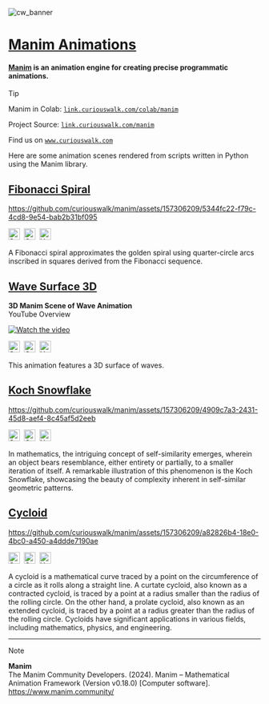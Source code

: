 ![cw_banner](https://github.com/curiouswalk/manim/assets/157306209/fb55d9f6-ab1a-41c4-b565-ccad0521c429)

# [Manim Animations](source)

#### [Manim](https://www.manim.community/) is an animation engine for creating precise programmatic animations.

> [!TIP]
> Manim in Colab: [`link.curiouswalk.com/colab/manim`](https://link.curiouswalk.com/colab/manim)
> 
> Project Source: [`link.curiouswalk.com/manim`](https://link.curiouswalk.com/manim)
> 
> Find us on [`www.curiouswalk.com`](https://www.curiouswalk.com)

Here are some animation scenes rendered from scripts written in Python using the Manim library.

## [Fibonacci Spiral](source/fibonacci_spiral)

https://github.com/curiouswalk/manim/assets/157306209/5344fc22-f79c-4cd8-9e54-bab2b31bf095

<p><a href="https://github.com/curiouswalk/manim/tree/main/source/fibonacci_spiral">
            <img src="https://img.shields.io/badge/Source-link?style=plastic&logo=github&logoColor=white&labelColor=grey&color=green" height="23"
            alt="Source"></a>&nbsp;
<a href="https://colab.research.google.com/github/curiouswalk/manim/blob/main/source/fibonacci_spiral/fibonacci_spiral.ipynb">
            <img src="https://img.shields.io/badge/Colab-Colab?style=plastic&logo=googlecolab&labelColor=grey&color=blue" height="23"
            alt="Colab"></a>&nbsp;
<a href="https://youtu.be/G9noslOdvMQ">
            <img src="https://img.shields.io/badge/YouTube-link?style=plastic&logo=youtube&logoColor=red&labelColor=grey&color=red" height="23"
            alt="YouTube"></a>&nbsp;</p>

A Fibonacci spiral approximates the golden spiral using quarter-circle arcs inscribed in squares derived from the Fibonacci sequence.

## [Wave Surface 3D](source/wave_surface_3d)

**3D Manim Scene of Wave Animation**<br>
YouTube Overview

[![Watch the video](https://img.youtube.com/vi/x7mstFh2R3s/maxresdefault.jpg)](https://youtu.be/x7mstFh2R3s)

<p><a href="https://github.com/curiouswalk/manim/tree/main/source/wave_surface_3d">
            <img src="https://img.shields.io/badge/Source-link?style=plastic&logo=github&logoColor=white&labelColor=grey&color=green" height="23"
            alt="Source"></a>&nbsp;
<a href="https://colab.research.google.com/github/curiouswalk/manim/blob/main/source/wave_surface_3d/wave_surface_3d.ipynb">
            <img src="https://img.shields.io/badge/Colab-Colab?style=plastic&logo=googlecolab&labelColor=grey&color=blue" height="23"
            alt="Colab"></a>&nbsp;
<a href="https://youtu.be/x7mstFh2R3s">
            <img src="https://img.shields.io/badge/YouTube-link?style=plastic&logo=youtube&logoColor=red&labelColor=grey&color=red" height="23"
            alt="YouTube"></a>&nbsp;</p>

This animation features a 3D surface of waves.

## [Koch Snowflake](source/koch_snowflake)

https://github.com/curiouswalk/manim/assets/157306209/4909c7a3-2431-45d8-aef4-8c45af5d2eeb

<p><a href="https://github.com/curiouswalk/manim/tree/main/source/koch_snowflake">
            <img src="https://img.shields.io/badge/Source-link?style=plastic&logo=github&logoColor=white&labelColor=grey&color=green" height="23"
            alt="Source"></a>&nbsp;
<a href="https://colab.research.google.com/github/curiouswalk/manim/blob/main/source/koch_snowflake/koch_snowflake.ipynb">
            <img src="https://img.shields.io/badge/Colab-Colab?style=plastic&logo=googlecolab&labelColor=grey&color=blue" height="23"
            alt="Colab"></a>&nbsp;
<a href="https://youtu.be/LD-S-7ZHgmI">
            <img src="https://img.shields.io/badge/YouTube-link?style=plastic&logo=youtube&logoColor=red&labelColor=grey&color=red" height="23"
            alt="YouTube"></a>&nbsp;</p>

In mathematics, the intriguing concept of self-similarity emerges, wherein an object bears resemblance, either entirety or partially, to a smaller iteration of itself. A remarkable illustration of this phenomenon is the Koch Snowflake, showcasing the beauty of complexity inherent in self-similar geometric patterns.

## [Cycloid](source/cycloid)

https://github.com/curiouswalk/manim/assets/157306209/a82826b4-18e0-4bc0-a450-a4ddde7190ae

<p><a href="https://github.com/curiouswalk/manim/tree/main/source/cycloid">
            <img src="https://img.shields.io/badge/Source-link?style=plastic&logo=github&logoColor=white&labelColor=grey&color=green" height="23"
            alt="Source"></a>&nbsp;
<a href="https://colab.research.google.com/github/curiouswalk/manim/blob/main/source/cycloid/cycloid.ipynb">
            <img src="https://img.shields.io/badge/Colab-Colab?style=plastic&logo=googlecolab&labelColor=grey&color=blue" height="23"
            alt="Colab"></a>&nbsp;
<a href="https://youtu.be/-H7CzIGcQk4">
            <img src="https://img.shields.io/badge/YouTube-link?style=plastic&logo=youtube&logoColor=red&labelColor=grey&color=red" height="23"
            alt="YouTube"></a>&nbsp;</p>

A cycloid is a mathematical curve traced by a point on the circumference of a circle as it rolls along a straight line. A curtate cycloid, also known as a contracted cycloid, is traced by a point at a radius smaller than the radius of the rolling circle. On the other hand, a prolate cycloid, also known as an extended cycloid, is traced by a point at a radius greater than the radius of the rolling circle. Cycloids have significant applications in various fields, including mathematics, physics, and engineering.

-----

> [!NOTE]
> **Manim**<br>
> The Manim Community Developers. (2024). Manim – Mathematical Animation Framework (Version v0.18.0) [Computer software]. https://www.manim.community/
>
